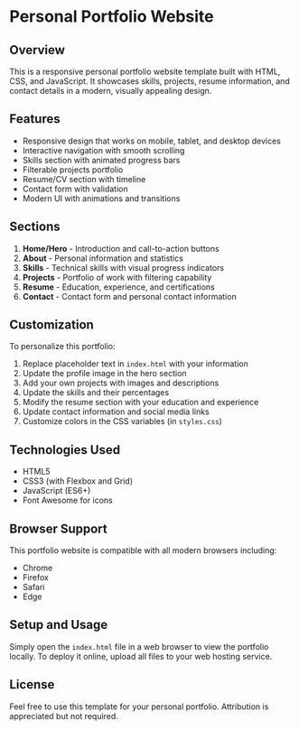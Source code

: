 # Personal Portfolio Website

## Overview
This is a responsive personal portfolio website template built with HTML, CSS, and JavaScript. It showcases skills, projects, resume information, and contact details in a modern, visually appealing design.

## Features
- Responsive design that works on mobile, tablet, and desktop devices
- Interactive navigation with smooth scrolling
- Skills section with animated progress bars
- Filterable projects portfolio
- Resume/CV section with timeline
- Contact form with validation
- Modern UI with animations and transitions

## Sections
1. **Home/Hero** - Introduction and call-to-action buttons
2. **About** - Personal information and statistics
3. **Skills** - Technical skills with visual progress indicators
4. **Projects** - Portfolio of work with filtering capability
5. **Resume** - Education, experience, and certifications
6. **Contact** - Contact form and personal contact information

## Customization
To personalize this portfolio:

1. Replace placeholder text in `index.html` with your information
2. Update the profile image in the hero section
3. Add your own projects with images and descriptions
4. Update the skills and their percentages
5. Modify the resume section with your education and experience
6. Update contact information and social media links
7. Customize colors in the CSS variables (in `styles.css`)

## Technologies Used
- HTML5
- CSS3 (with Flexbox and Grid)
- JavaScript (ES6+)
- Font Awesome for icons

## Browser Support
This portfolio website is compatible with all modern browsers including:
- Chrome
- Firefox
- Safari
- Edge

## Setup and Usage
Simply open the `index.html` file in a web browser to view the portfolio locally. To deploy it online, upload all files to your web hosting service.

## License
Feel free to use this template for your personal portfolio. Attribution is appreciated but not required.